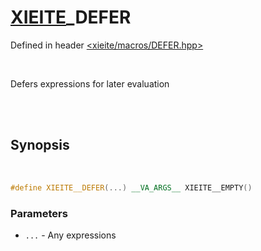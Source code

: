 # [XIEITE](../macros.md)\_DEFER
Defined in header [<xieite/macros/DEFER.hpp>](../../include/xieite/macros/DEFER.hpp)

<br/>

Defers expressions for later evaluation

<br/><br/>

## Synopsis

<br/>

```cpp
#define XIEITE__DEFER(...) __VA_ARGS__ XIEITE__EMPTY()
```
### Parameters
- `...` - Any expressions
